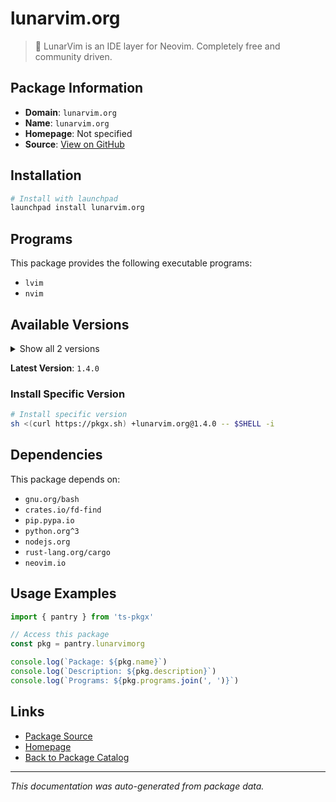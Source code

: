 # lunarvim.org

> 🌙 LunarVim is an IDE layer for Neovim. Completely free and community driven.

## Package Information

- **Domain**: `lunarvim.org`
- **Name**: `lunarvim.org`
- **Homepage**: Not specified
- **Source**: [View on GitHub](https://github.com/pkgxdev/pantry/tree/main/projects/lunarvim.org/package.yml)

## Installation

```bash
# Install with launchpad
launchpad install lunarvim.org
```

## Programs

This package provides the following executable programs:

- `lvim`
- `nvim`

## Available Versions

<details>
<summary>Show all 2 versions</summary>

- `1.4.0`, `1.3.0`

</details>

**Latest Version**: `1.4.0`

### Install Specific Version

```bash
# Install specific version
sh <(curl https://pkgx.sh) +lunarvim.org@1.4.0 -- $SHELL -i
```

## Dependencies

This package depends on:

- `gnu.org/bash`
- `crates.io/fd-find`
- `pip.pypa.io`
- `python.org^3`
- `nodejs.org`
- `rust-lang.org/cargo`
- `neovim.io`

## Usage Examples

```typescript
import { pantry } from 'ts-pkgx'

// Access this package
const pkg = pantry.lunarvimorg

console.log(`Package: ${pkg.name}`)
console.log(`Description: ${pkg.description}`)
console.log(`Programs: ${pkg.programs.join(', ')}`)
```

## Links

- [Package Source](https://github.com/pkgxdev/pantry/tree/main/projects/lunarvim.org/package.yml)
- [Homepage](#)
- [Back to Package Catalog](../../package-catalog.md)

---

*This documentation was auto-generated from package data.*
